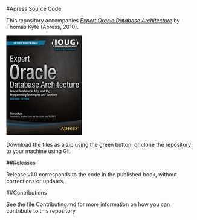 #Apress Source Code

This repository accompanies [*Expert Oracle Database Architecture*](http://www.apress.com/9781430229469) by Thomas Kyte (Apress, 2010).

![Cover image](9781430229469.jpg)

Download the files as a zip using the green button, or clone the repository to your machine using Git.

##Releases

Release v1.0 corresponds to the code in the published book, without corrections or updates.

##Contributions

See the file Contributing.md for more information on how you can contribute to this repository.
